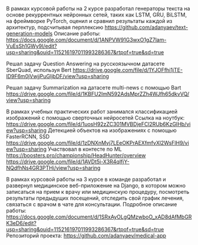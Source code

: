 В рамках курсовой работы на 2 курсе разработал генераторы текста на основе рекуррентных нейронных сетей, таких как LSTM, GRU, BiLSTM, на фреймворке PyTorch, оценил и сравнил результаты каждой из архитектур, подсчитывая перплексию
https://github.com/adanyaev/text-generation-models
Описание работы: https://docs.google.com/document/d/1ANPVW91G3wxO1gZ7lam-VuEsSh1GWy9I/edit?usp=sharing&ouid=115216197011993286367&rtpof=true&sd=true

Решал задачу Question Answering на русскоязычном датасете SberQuad, используя Bert
https://drive.google.com/file/d/1YJOFfhi1jTE-lD9F6m0jVwjjPuGIjbDF/view?usp=sharing

Решал задачу Summarization на датасете multi-news с помощью Bart
https://drive.google.com/file/d/1KBFU2ImN592AdsMprZZh4WJfh65dkvVQ/view?usp=sharing

В рамках учебных практических работ занимался классификацией изображений с помощью сверточных нейросетей
Ссылка на ноутбук: https://drive.google.com/file/d/1uosH92zZC301MVBDjeFCl2RUb6KzGIHb/view?usp=sharing
Детекцией объектов на изображениях с помощью FasterRCNN, SSD
https://drive.google.com/file/d/1zDNXnMvj7LEeOKPrAEXfmfvXl2WsFlH9/view?usp=sharing
Участвовал в контесте по ML https://boosters.pro/championship/HeadHunter/overview
https://drive.google.com/file/d/1AVDt5i-X3R4qlfjY-NQdfhNs4GR3PTHi/view?usp=sharing


В рамках курсовой работы на 3 курсе в команде разработал и развернул медицинское веб-приложение на Django, в котором можно записаться на прием к врачу или медицинскую процедуру, посмотреть результаты предыдущих посещений, отследить свой график лечения, связаться с врачом в чате для консультации. Подробное описание работы: https://docs.google.com/document/d/1SRxAyOLgQMzwboO_xAD8dAfMbGRK3eD6/edit?usp=sharing&ouid=115216197011993286367&rtpof=true&sd=true
Репозиторий проекта: https://github.com/adanyaev/medical-app
